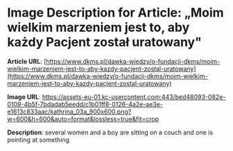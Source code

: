 # Image Description for Article: „Moim wielkim marzeniem jest to, aby każdy Pacjent został uratowany"
**Article URL**: [https://www.dkms.pl/dawka-wiedzy/o-fundacji-dkms/moim-wielkim-marzeniem-jest-to-aby-kazdy-pacjent-zostal-uratowany](https://www.dkms.pl/dawka-wiedzy/o-fundacji-dkms/moim-wielkim-marzeniem-jest-to-aby-kazdy-pacjent-zostal-uratowany)

**Image URL**: https://assets-eu-01.kc-usercontent.com:443/bed48093-082e-0109-4b5f-7bdadab5eedd/c1b01ff8-0126-4a2e-ae3e-e1613c833aac/kathrina_03a_900x600.png?w=600&h=600&auto=format&lossless=true&fit=crop

**Description**: several women and a boy are sitting on a couch and one is pointing at something
